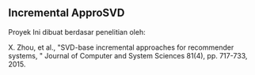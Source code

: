 ## Incremental ApproSVD



Proyek Ini dibuat berdasar penelitian oleh:

X. Zhou, et al., "SVD-base incremental approaches for recommender systems, " Journal of Computer and System Sciences 81(4), pp. 717-733, 2015.


